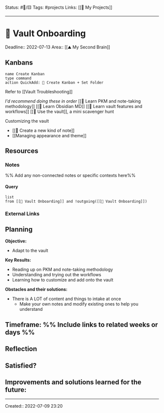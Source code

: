Status: #🚧/🟨
Tags: #projects
Links: [[🚧 My Projects]]
___
# 🚧 Vault Onboarding
Deadline:: 2022-07-13
Area:: [[⛰️ My Second Brain]]
## Kanbans
```button
name Create Kanban
type command
action QuickAdd: 📌 Create Kanban + Set Folder
```
Refer to [[Vault Troubleshooting]]

*I'd recommend doing these in order*
[[📌 Learn PKM and note-taking methodology]]
[[📌 Learn Obsidian MD]]
[[📌 Learn vault features and workflows]]
[[📌 Use the vault]], a mini scavenger hunt

Customizing the vault
- [[📌 Create a new kind of note]]
- [[Managing appearance and theme]]
## Resources
### Notes
%% Add any non-connected notes or specific contexts here%%

#### Query
```dataview
list
from [[🚧 Vault Onboarding]] and !outgoing([[🚧 Vault Onboarding]])
```
### External Links
## Planning
**Objective:**
- Adapt to the vault

**Key Results:**
- Reading up on PKM and note-taking methodology
- Understanding and trying out the workflows
- Learning how to customize and add onto the vault 

**Obstacles and their solutions:**
- There is A LOT of content and things to intake at once
	- Make your own notes and modify existing ones to help you understand

**Timeframe:**
%% Include links to related weeks or days %%
- 
## Reflection
**Satisfied?**
- 

**Improvements and solutions learned for the future**:
- 

___
Created:: 2022-07-09 23:20